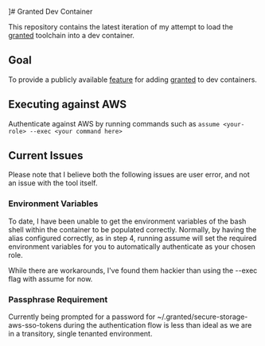 ]# Granted Dev Container

This repository contains the latest iteration of my attempt to load the [granted](granted.dev) toolchain into a dev container.

## Goal

To provide a publicly available [feature](https://containers.dev/implementors/features/) for adding [granted](https://granted.dev) to dev containers.

## Executing against AWS

Authenticate against AWS by running commands such as `assume <your-role> --exec <your command here>`

## Current Issues

Please note that I believe both the following issues are user error, and not an issue with the tool itself.

### Environment Variables

To date, I have been unable to get the environment variables of the bash shell within the container to be populated correctly. Normally, by having the alias configured correctly, as in step 4, running assume will set the required environment variables for you to automatically authenticate as your chosen role.

While there are workarounds, I've found them hackier than using the --exec flag with assume for now.

### Passphrase Requirement

Currently being prompted for a password for ~/.granted/secure-storage-aws-sso-tokens during the authentication flow is less than ideal as we are in a transitory, single tenanted environment.
